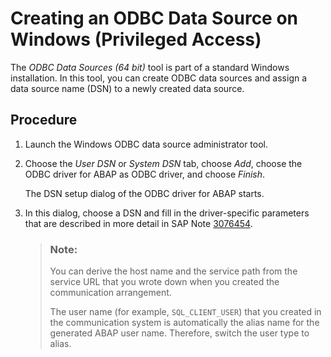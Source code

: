 <!-- loioeca3915ad0994566bc1bb1de37dbd04c -->

# Creating an ODBC Data Source on Windows \(Privileged Access\)

The *ODBC Data Sources \(64 bit\)* tool is part of a standard Windows installation. In this tool, you can create ODBC data sources and assign a data source name \(DSN\) to a newly created data source.



## Procedure

1.  Launch the Windows ODBC data source administrator tool.

2.  Choose the *User DSN* or *System DSN* tab, choose *Add*, choose the ODBC driver for ABAP as ODBC driver, and choose *Finish*.

    The DSN setup dialog of the ODBC driver for ABAP starts.

3.  In this dialog, choose a DSN and fill in the driver-specific parameters that are described in more detail in SAP Note [3076454](https://me.sap.com/notes/3076454).

    > ### Note:  
    > You can derive the host name and the service path from the service URL that you wrote down when you created the communication arrangement.
    > 
    > The user name \(for example, `SQL_CLIENT_USER`\) that you created in the communication system is automatically the alias name for the generated ABAP user name. Therefore, switch the user type to alias.


